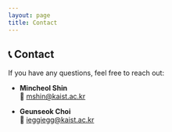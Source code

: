 ```yaml
---
layout: page
title: Contact
---
```


## 📞 Contact

If you have any questions, feel free to reach out:

- **Mincheol Shin**  
  📧 [mshin@kaist.ac.kr](mailto:mshin@kaist.edu)

- **Geunseok Choi**  
  📧 [ieggiegg@kaist.ac.kr](mailto:ieggiegg@kaist.ac.kr)
